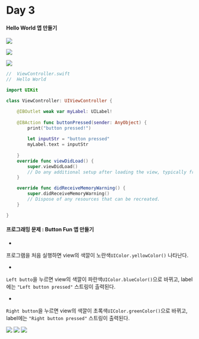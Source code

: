 # Day 3

#### Hello World 앱 만들기
 
 ![](HelloWorld01.png) 
 
 ![](HelloWorld02.png)


![](HelloWorld03.png)
```Swift
//  ViewController.swift
//  Hello World

import UIKit

class ViewController: UIViewController {

    @IBOutlet weak var myLabel: UILabel!
    
    @IBAction func buttonPressed(sender: AnyObject) {
        print("button pressed!")
        
        let inputStr = "button pressed"
        myLabel.text = inputStr
    
    }
    override func viewDidLoad() {
        super.viewDidLoad()
        // Do any additional setup after loading the view, typically from a nib.
    }

    override func didReceiveMemoryWarning() {
        super.didReceiveMemoryWarning()
        // Dispose of any resources that can be recreated.
    }

}
```

#### 프로그래밍 문제 : Button Fun 앱 만들기

* 
프로그램을 처음 실행하면 view의 색깔이 노란색`UIColor.yellowColor()` 나타난다. 

* 
`Left butto`을 누르면 view의 색깔이 파란색`UIColor.blueColor()`으로 바뀌고, label에는 `"Left button pressed"` 스트링이 출력된다.

* 
`Right button`을 누르면 view의 색깔이 초록색`UIColor.greenColor()`으로 바뀌고, label에는 `"Right button pressed"` 스트링이 출력된다.

![](btnFun01.png) ![](btnFun02.png) ![](btnFun03.png)

